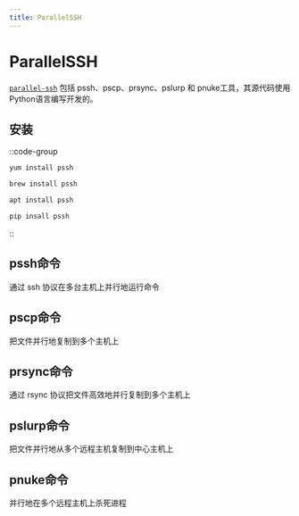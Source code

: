 ```yaml
---
title: ParallelSSH
---
```


# ParallelSSH

[`parallel-ssh`](https://code.google.com/archive/p/parallel-ssh/source/default/source) 包括 pssh、pscp、prsync、pslurp 和
pnuke工具，其源代码使用 Python语言编写开发的。

## 安装

::code-group
  ```bash [CentOS]
  yum install pssh
  ```
  ```bash [Mac]
  brew install pssh
  ```
  ```bash [Ubuntu]
  apt install pssh
  ```
  ```bash [PIP安装]
  pip insall pssh
  ```
::

## pssh命令

通过 ssh 协议在多台主机上并行地运行命令

## pscp命令

把文件并行地复制到多个主机上

## prsync命令

通过 rsync 协议把文件高效地并行复制到多个主机上

## pslurp命令

把文件并行地从多个远程主机复制到中心主机上

## pnuke命令

并行地在多个远程主机上杀死进程
